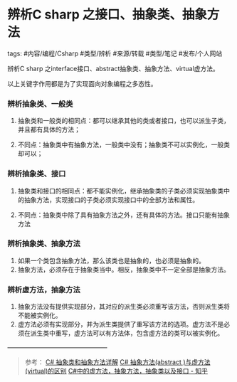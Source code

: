 # 辨析C sharp 之接口、抽象类、抽象方法


tags: #内容/编程/Csharp #类型/辨析 #来源/转载 #类型/笔记 #发布/个人网站 


辨析C sharp 之interface接口、abstract抽象类、抽象方法、virtual虚方法。

以上关键字作用都是为了实现面向对象编程之多态性。

### 辨析抽象类、一般类

1. 抽象类和一般类的相同点：都可以继承其他的类或者接口，也可以派生子类，并且都有具体的方法；

2. 不同点：抽象类中有抽象方法，一般类中没有；抽象类不可以实例化，一般类却可以；

### 辨析抽象类、接口
1. 抽象类和接口的相同点：都不能实例化，继承抽象类的子类必须实现抽象类中的抽象方法，实现接口的子类必须实现接口中的全部方法和属性。

2. 不同点：抽象类中除了具有抽象方法之外，还有具体的方法。接口只能有抽象方法

### 辨析抽象类、抽象方法
1. 如果一个类包含抽象方法，那么该类也是抽象的，也必须是抽象的。
2. 抽象方法，必须存在于抽象类当中。相反，抽象类中不一定全部是抽象方法。

### 辨析虚方法，抽象方法

1. 抽象方法没有提供实现部分，其对应的派生类必须重写该方法，否则派生类将不能被实例化。
2. 虚方法必须有实现部分，并为派生类提供了重写该方法的选项。虚方法不是必须在派生类中重写，虚方法可以有方法体，包含虚方法的类可以被实例化。


————————————————

> 参考：
> [C# 抽象类和抽象方法详解](https://blog.csdn.net/u013180863/article/details/48240433)
> [C# 抽象方法(abstract )与虚方法(virtual)的区别](https://www.cnblogs.com/mrzhoushare/articles/6854411.html)
> [C#中的虚方法，抽象方法，抽象类以及接口 - 知乎](https://zhuanlan.zhihu.com/p/88183813)